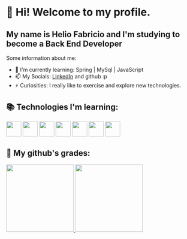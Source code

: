 # 👋 Hi! Welcome to my profile.

## My name is Helio Fabricio and I'm studying to become a Back End Developer

Some information about me:

- 🌱 I'm currently learning: Spring | MySql | JavaScript
- 📫 My Socials: [LinkedIn](https://www.linkedin.com/in/heliofabricio) and github :p
- ⚡ Curiosities: I really like to exercise and explore new technologies.



## 📚 Technologies I'm learning:
  <div>
  <img loading="lazy" src="https://cdn.jsdelivr.net/gh/devicons/devicon@latest/icons/java/java-original.svg" width="40" height="40"/>

  <img loading="lazy" src="https://cdn.jsdelivr.net/gh/devicons/devicon@latest/icons/javascript/javascript-original.svg" width="40" height="40"/>
  
  <img loading="lazy" src="https://cdn.jsdelivr.net/gh/devicons/devicon/icons/git/git-original.svg" width="40" height="40"/>

  <img loading="lazy" src="https://cdn.jsdelivr.net/gh/devicons/devicon@latest/icons/html5/html5-original.svg" width="40" height="40"/>
  
  <img loading="lazy" src="https://cdn.jsdelivr.net/gh/devicons/devicon@latest/icons/css3/css3-original.svg" width="40" height="40"/>
  
  <img loading="lazy" src="https://cdn.jsdelivr.net/gh/devicons/devicon@latest/icons/mysql/mysql-original.svg" width="40" height="40"/>

  <img loading="lazy" src="https://cdn.jsdelivr.net/gh/devicons/devicon@latest/icons/spring/spring-original.svg" width="40" height="40"/>

## 💯 My github's grades:
  <div>
    <a href="https://github.com/HelioFabricio">
    <img loading="lazy" height="180em" src="https://github-readme-stats.vercel.app/api/top-langs/?username=HelioFabricio&layout=compact&langs_count=7&theme=dracula"/>
    <img loading="lazy" height="180em" src="https://github-readme-stats.vercel.app/api?username=HelioFabricio&show_icons=true&theme=dracula&include_all_commits=true&count_private=true"/>
  </div>
